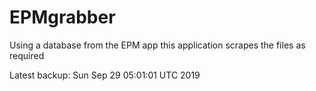# EPMgrabber
Using a database from the EPM app this application scrapes the files as required


Latest backup: Sun Sep 29 05:01:01 UTC 2019
